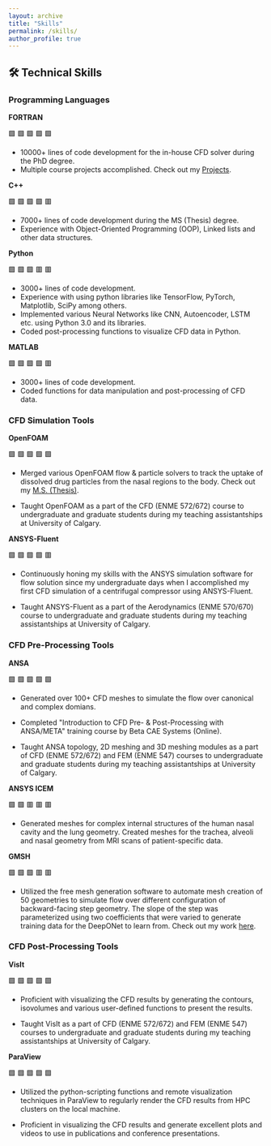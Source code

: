 ```yaml
---
layout: archive
title: "Skills"
permalink: /skills/
author_profile: true
---
```


## 🛠️ Technical Skills

### **Programming Languages**

**FORTRAN**                 

🟩 🟩 🟩 🟩 🟩

* 10000+ lines of code development for the in-house CFD solver during the PhD degree.
* Multiple course projects accomplished. Check out my [Projects](/projects/).

**C++**                     

🟩 🟩 🟩 🟩 🟥

* 7000+ lines of code development during the MS (Thesis) degree.
* Experience with Object-Oriented Programming (OOP), Linked lists and other data structures.

**Python**                  

🟩 🟩 🟩 🟥 🟥

* 3000+ lines of code development.
* Experience with using python libraries like TensorFlow, PyTorch, Matplotlib, SciPy among others.
* Implemented various Neural Networks like CNN, Autoencoder, LSTM etc. using Python 3.0 and its libraries.
* Coded post-processing functions to visualize CFD data in Python.

**MATLAB**                  

🟩 🟩 🟩 🟩 🟥

* 3000+ lines of code development.
* Coded functions for data manipulation and post-processing of CFD data.


### **CFD Simulation Tools**

**OpenFOAM**                

🟩 🟩 🟩 🟩 🟩

* Merged various OpenFOAM flow & particle solvers to track the uptake of dissolved drug particles from the nasal regions to the body. Check out my [M.S. (Thesis)](https://www.lib.ncsu.edu/resolver/1840.20/38473).

* Taught OpenFOAM as a part of the CFD (ENME 572/672) course to undergraduate and graduate students during my teaching assistantships at University of Calgary.

**ANSYS-Fluent**            

🟩 🟩 🟩 🟩 🟥

* Continuously honing my skills with the ANSYS simulation software for flow solution since my undergraduate days when I accomplished my first CFD simulation of a centrifugal compressor using ANSYS-Fluent.

* Taught ANSYS-Fluent as a part of the Aerodynamics (ENME 570/670) course to undergraduate and graduate students during my teaching assistantships at University of Calgary.


### **CFD Pre-Processing Tools**

**ANSA**                    

🟩 🟩 🟩 🟩 🟩

* Generated over 100+ CFD meshes to simulate the flow over canonical and complex domians.

* Completed "Introduction to CFD Pre- & Post-Processing with ANSA/META" training course by Beta CAE Systems (Online).

* Taught ANSA topology, 2D meshing and 3D meshing modules as a part of CFD (ENME 572/672) and FEM (ENME 547) courses to undergraduate and graduate students during my teaching assistantships at University of Calgary.

**ANSYS ICEM**              

🟩 🟩 🟥 🟥 🟥

* Generated meshes for complex internal structures of the human nasal cavity and the lung geometry. Created meshes for the trachea, alveoli and nasal geometry from MRI scans of patient-specific data. 

**GMSH**                    

🟩 🟩 🟩 🟥 🟥

* Utilized the free mesh generation software to automate mesh creation of 50 geometries to simulate flow over different configuration of backward-facing step geometry. The slope of the step was parameterized using two coefficients that were varied to generate training data for the DeepONet to learn from. Check out my work [here](https://openreview.net/pdf?id=zRef200Ucc).

### **CFD Post-Processing Tools**

**VisIt**                   

🟩 🟩 🟩 🟩 🟩

* Proficient with visualizing the CFD results by generating the contours, isovolumes and various user-defined functions to present the results.

* Taught VisIt as a part of CFD (ENME 572/672) and FEM (ENME 547) courses to undergraduate and graduate students during my teaching assistantships at University of Calgary.

**ParaView**               

🟩 🟩 🟩 🟩 🟩

* Utilized the python-scripting functions and remote visualization techniques in ParaView to regularly render the CFD results from HPC clusters on the local machine.

* Proficient in visualizing the CFD results and generate excellent plots and videos to use in publications and conference presentations.
